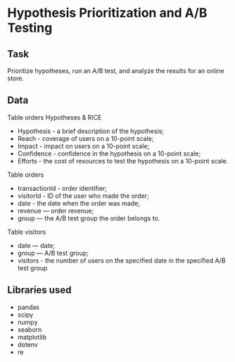 # Hypothesis Prioritization and A/B Testing

## Task

Prioritize hypotheses, run an A/B test, and analyze the results for an online store.

## Data

Table orders Hypotheses & RICE

- Hypothesis - a brief description of the hypothesis;
- Reach - coverage of users on a 10-point scale;
- Impact - impact on users on a 10-point scale;
- Confidence - confidence in the hypothesis on a 10-point scale;
- Efforts - the cost of resources to test the hypothesis on a 10-point scale.

Table orders

- transactionId - order identifier;
- visitorId - ID of the user who made the order;
- date - the date when the order was made;
- revenue — order revenue;
- group — the A/B test group the order belongs to.

Table visitors

- date — date;
- group — A/B test group;
- visitors - the number of users on the specified date in the specified A/B test group

## Libraries used

- pandas
- scipy
- numpy
- seaborn
- matplotlib
- dotenv
- re
